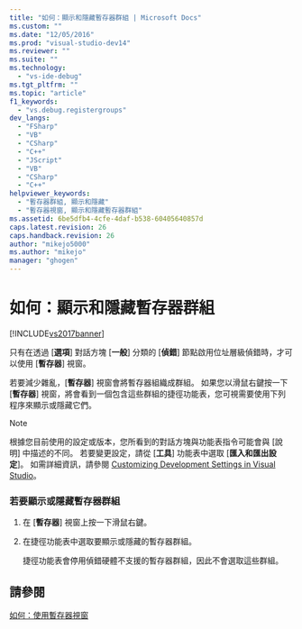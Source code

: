 ```yaml
---
title: "如何：顯示和隱藏暫存器群組 | Microsoft Docs"
ms.custom: ""
ms.date: "12/05/2016"
ms.prod: "visual-studio-dev14"
ms.reviewer: ""
ms.suite: ""
ms.technology: 
  - "vs-ide-debug"
ms.tgt_pltfrm: ""
ms.topic: "article"
f1_keywords: 
  - "vs.debug.registergroups"
dev_langs: 
  - "FSharp"
  - "VB"
  - "CSharp"
  - "C++"
  - "JScript"
  - "VB"
  - "CSharp"
  - "C++"
helpviewer_keywords: 
  - "暫存器群組, 顯示和隱藏"
  - "暫存器視窗, 顯示和隱藏暫存器群組"
ms.assetid: 6be5dfb4-4cfe-4daf-b538-60405640857d
caps.latest.revision: 26
caps.handback.revision: 26
author: "mikejo5000"
ms.author: "mikejo"
manager: "ghogen"
---
```

# 如何：顯示和隱藏暫存器群組
[!INCLUDE[vs2017banner](../code-quality/includes/vs2017banner.md)]

只有在透過 \[**選項**\] 對話方塊 \[**一般**\] 分類的 \[**偵錯**\] 節點啟用位址層級偵錯時，才可以使用 \[**暫存器**\] 視窗。  
  
 若要減少雜亂，\[**暫存器**\] 視窗會將暫存器組織成群組。  如果您以滑鼠右鍵按一下 \[**暫存器**\] 視窗，將會看到一個包含這些群組的捷徑功能表，您可視需要使用下列程序來顯示或隱藏它們。  
  
> [!NOTE]
>  根據您目前使用的設定或版本，您所看到的對話方塊與功能表指令可能會與 \[說明\] 中描述的不同。  若要變更設定，請從 \[**工具**\] 功能表中選取 \[**匯入和匯出設定**\]。  如需詳細資訊，請參閱 [Customizing Development Settings in Visual Studio](http://msdn.microsoft.com/zh-tw/22c4debb-4e31-47a8-8f19-16f328d7dcd3)。  
  
### 若要顯示或隱藏暫存器群組  
  
1.  在 \[**暫存器**\] 視窗上按一下滑鼠右鍵。  
  
2.  在捷徑功能表中選取要顯示或隱藏的暫存器群組。  
  
     捷徑功能表會停用偵錯硬體不支援的暫存器群組，因此不會選取這些群組。  
  
## 請參閱  
 [如何：使用暫存器視窗](../debugger/how-to-use-the-registers-window.md)
